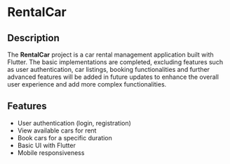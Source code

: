 # RentalCar

## Description

The **RentalCar** project is a car rental management application built with Flutter. The basic implementations are completed, excluding features such as user authentication, car listings, booking functionalities and further advanced features will be added in future updates to enhance the overall user experience and add more complex functionalities.

## Features

- User authentication (login, registration)
- View available cars for rent
- Book cars for a specific duration
- Basic UI with Flutter
- Mobile responsiveness


